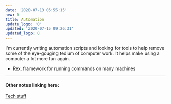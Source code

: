 ```yaml
---
date: '2020-07-13 05:55:15'
new: 0
title: Automation
update_logo: '0'
updated: '2020-07-15 09:26:31'
updated_logo: 0
---
```

I'm currently writing automation scripts and looking for tools to help remove
some of the eye-gouging tedium of computer work. It helps make using a computer
a lot more fun again.

* [Rex](/Rex), framework for running commands on many machines

---
#### Other notes linking here:

[Tech stuff](/Tech-stuff)
